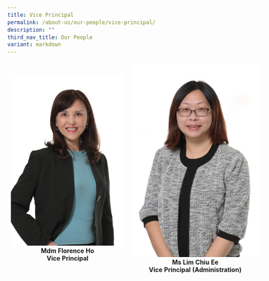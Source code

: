 ```yaml
---
title: Vice Principal
permalink: /about-us/our-people/vice-principal/
description: ""
third_nav_title: Our People
variant: markdown
---
```

<table style="border-collapse:collapse;border-spacing:0;table-layout: fixed; width: 581px" class="tg">
	<thead>
		<tr>
			<th style="border-color:#ffffff;border-style:solid;border-width:1px;text-align:center;">
				<img src="/images/Our%20People/SL/mdm%20florence%20ho%20(1).JPG" alt="Mr_Tay_Lip_Seng_optimisedforweb.jpg" width="" height="">
				<br>Mdm Florence Ho<br>Vice Principal
			</th>
<th style="border-color:#ffffff;border-style:solid;border-width:1px;text-align:center;">
				<img src="/images/Our%20People/SL/ms%20lim%20chiu%20ee%20(1).JPG" alt="Miss_Veronica_Poon_optimisedforweb.jpg" width="" height="">
	<br>Ms Lim Chiu Ee<br>Vice Principal (Administration)
			</th>
</tr></thead></table>